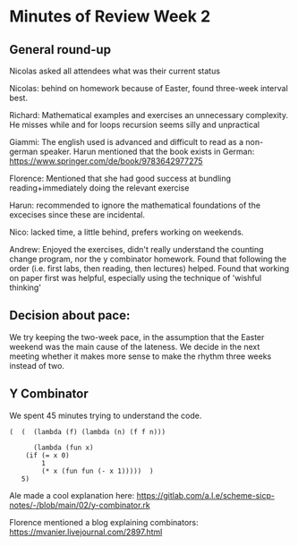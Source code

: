 # Minutes of Review Week 2

## General round-up

Nicolas asked all attendees what was their current status

Nicolas: behind on homework because of Easter, found three-week interval best.

Richard: Mathematical examples and exercises an unnecessary complexity. 
He misses while and for loops
recursion seems silly and unpractical

Giammi: The english used is advanced and difficult to read as a non-german speaker. 
Harun mentioned that the book exists in German: https://www.springer.com/de/book/9783642977275

Florence: Mentioned that she had good success at bundling reading+immediately doing
the relevant exercise

Harun: recommended to ignore the mathematical foundations of the excecises 
since these are incidental.

Nico: lacked time, a little behind, prefers working on weekends.

Andrew: Enjoyed the exercises, didn't really understand the counting change
program, nor the y combinator homework. Found that following the order (i.e. first labs, then reading, then lectures) helped.
Found that working on paper first was helpful, especially using the technique
of 'wishful thinking'

## Decision about pace:

We try keeping the two-week pace, in the assumption that the Easter weekend 
was the main cause of the lateness. We decide in the next meeting whether
it makes more sense to make the rhythm three weeks instead of two.

## Y Combinator

We spent 45 minutes trying to understand the code.

    (  (  (lambda (f) (lambda (n) (f f n)))

          (lambda (fun x)
    	(if (= x 0)
    	    1
    	    (* x (fun fun (- x 1)))))  )
       5)

Ale made a cool explanation here:
 https://gitlab.com/a.l.e/scheme-sicp-notes/-/blob/main/02/y-combinator.rk

Florence mentioned a blog explaining combinators:
https://mvanier.livejournal.com/2897.html
